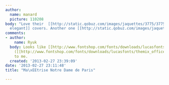 ```yaml
---
author:
  name: manard
  picture: 110208
body: "Love their  [[http://static.qobuz.com/images/jaquettes/3775/3775000058708_600.jpg|very
  elegant]] covers. Another one [[http://static.qobuz.com/images/jaquettes/3775/3775000058715_600.jpg|here]].\r\n\r\nThanks! "
comments:
- author:
    name: Ryuk
  body: Looks like [[http://www.fontshop.com/fonts/downloads/lucasfonts/themix_basic|TheMix]]
    ([[http://www.fontshop.com/fonts/downloads/lucasfonts/themix_office|Office]]?)
    to me.
  created: '2013-02-27 23:39:09'
date: '2013-02-27 23:11:48'
title: "Ma\xEEtrise Notre Dame de Paris"

---
```


